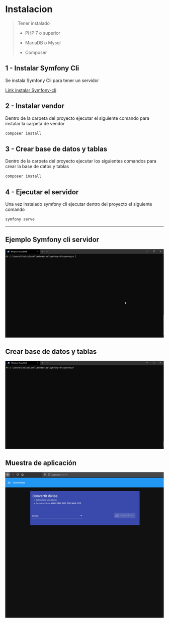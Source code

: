 # Instalacion 

> Tener instalado
> * PHP 7 o superior
>
> * MariaDB o Mysql
>
> * Composer


## 1 - Instalar Symfony Cli
Se instala Symfony Cli para tener un servidor

[Link instalar Symfony-cli](https://symfony.com/download "Descargar symfony cli")

## 2 - Instalar vendor
Dentro de la carpeta del proyecto ejecutar el siguiente comando para instalar la carpeta de vendor
~~~ bash
composer install
~~~

## 3 - Crear base de datos y tablas
Dentro de la carpeta del proyecto ejecutar los siguientes comandos para crear la base de datos y tablas
~~~ bash
composer install
~~~

## 4 - Ejecutar el servidor
Una vez instalado symfony cli ejecutar dentro del proyecto el siguiente comando
~~~ bash
symfony serve
~~~

***

## Ejemplo Symfony cli servidor

![alt text](https://raw.githubusercontent.com/christian-contreras-zamudio/conversion-divisa-symfony5/master/docs/symfony-cli.gif "Symfony cli")

## Crear base de datos y tablas

![alt text](https://raw.githubusercontent.com/christian-contreras-zamudio/conversion-divisa-symfony5/master/docs/crear-bd-y-tablas.gif "Crear base de datos y tablas")


## Muestra de aplicación

![alt text](https://raw.githubusercontent.com/christian-contreras-zamudio/conversion-divisa-symfony5/master/docs/ejemplo-de-app.gif "Muestra de aplicación")